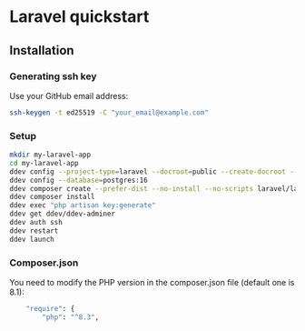 # Laravel quickstart

## **Installation**

### **Generating ssh key**
Use your GitHub email address:
```sh
ssh-keygen -t ed25519 -C "your_email@example.com"
```

### **Setup**
```sh
mkdir my-laravel-app
cd my-laravel-app
ddev config --project-type=laravel --docroot=public --create-docroot --php-version=8.3
ddev config --database=postgres:16
ddev composer create --prefer-dist --no-install --no-scripts laravel/laravel -y
ddev composer install
ddev exec "php artisan key:generate"
ddev get ddev/ddev-adminer
ddev auth ssh
ddev restart
ddev launch
```
### **Composer.json**
You need to modify the PHP version in the composer.json file (default one is 8.1):
```sh
    "require": {
        "php": "^8.3",
```